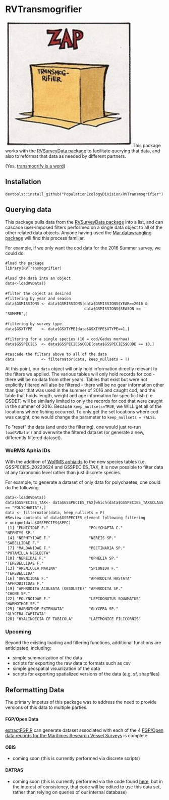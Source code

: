 # RVTransmogrifier 
![](vign/images/transmogrifier_400x400.jpg)
This package works with the [RVSurveyData package](https://github.com/PopulationEcologyDivision/RVSurveyData) to facilitate querying that data, and also to reformat that data as needed by different partners.

(Yes, [transmogrify is a word](https://calvinandhobbes.fandom.com/wiki/Transmogrifier))

## Installation
```{r}
devtools::install_github("PopulationEcologyDivision/RVTransmogrifier")
```

## Querying data 
This package pulls data from the [RVSurveyData package](https://github.com/PopulationEcologyDivision/RVSurveyData) into a list, and can cascade user-imposed filters performed on a single data object to all of the other related data objects.  Anyone having used the [Mar.datawrangling package](https://github.com/Maritimes/Mar.datawrangling) will find this process familiar.  

For example, if we only want the cod data for the 2016 Summer survey, we could do:
```{r}
#load the package
library(RVTransmogrifier)

#load the data into an object
data<-loadRVData()

#filter the object as desired
#filtering by year and season 
data$GSMISSIONS <- data$GSMISSIONS[data$GSMISSIONS$YEAR==2016 &
                                   data$GSMISSIONS$SEASON == "SUMMER",]
                                   
#filtering by survey type
data$GSXTYPE    <- data$GSXTYPE[data$GSXTYPE$XTYPE==1,]

#filtering for a single species (10 = cod/Gadus morhua)
data$GSSPECIES  <- data$GSSPECIES$CODE[data$GSSPECIES$CODE == 10,]

#cascade the filters above to all of the data
data            <- filternator(data, keep_nullsets = T)
```
At this point, our `data` object will only hold information directly relevant to the filters we applied.  The various tables will only hold records for cod - there will be no data from other years.  Tables that exist but were not explicitly filtered will also be filtered - there will be no gear information other than gear that was used in the summer of 2016 and caught cod, and the table that holds length, weight and age information for specific fish (i.e. GSDET) will be similarly limited to only the records for cod that were caught in the summer of 2016.    Because `keep_nullsets=TRUE`, we WILL get all of the locations where fishing occurred.  To only get the set locations where cod was caught, one would change the parameter to  `keep_nullsets = FALSE`.

To "reset" the data (and undo the filtering), one would just re-run `loadRVData()` and overwrite the filtered dataset (or generate a new, differently filtered dataset).

### WoRMS Aphia IDs
With the addition of [WoRMS aphiaids](https://www.marinespecies.org/about.php) to the new species tables (i.e. GSSPECIES_20220624 and GSSPECIES_TAX, it is now possible to filter data at any taxonomic level rather than just discrete species.  

For example, to generate a dataset of only data for polychaetes, one could do the following
```{r}
data<-loadRVData()
data$GSSPECIES_TAX<- data$GSSPECIES_TAX[which(data$GSSPECIES_TAX$CLASS == "POLYCHAETA"),]
data <- filternator(data, keep_nullsets = F)
#Review contents of data$GSSPECIES element following filtering
> unique(data$GSSPECIES$SPEC)
 [1] "EUNICIDAE F."                  "POLYCHAETA C."                 "NEPHTYS SP."                  
 [4] "NEPHTYIDAE F."                 "NEREIS SP."                    "SABELLIDAE F."                
 [7] "MALDANIDAE F."                 "PECTINARIA SP."                "POTAMILLA NEGLECTA"           
[10] "NEREIDAE F."                   "OPHELIA SP."                   "TEREBELLIDAE F."              
[13] "ARENICOLA MARINA"              "SPIONIDA F."                   "TEREBELLIDA"                  
[16] "OWENIIDAE F."                  "APHRODITA HASTATA"             "APHRODITIDAE F."              
[19] "APHRODITA ACULEATA (OBSOLETE)" "APHRODITA SP."                 "CHONE SP."                    
[22] "POLYNOIDAE F."                 "LEPIDONOTUS SQUAMATUS"         "HARMOTHOE SP."                
[25] "HARMOTHOE EXTENUATA"           "GLYCERA SP."                   "GLYCERA CAPITATA"             
[28] "HYALINOECIA CF TUBICOLA"       "LAETMONICE FILICORNIS" 

```


### Upcoming
Beyond the existing loading and filtering functions, additional functions are anticipated, including:

* simple summarization of the data
* scripts for exporting the raw data to formats such as csv
* simple geospatial visualization of the data
* scripts for exporting spatialized versions of the data (e.g. sf, shapfiles)

## Reformatting Data
The primary impetus of this package was to address the need to provide versions of this data to multiple parties. 

#### FGP/Open Data
[extractFGP.R](https://github.com/PopulationEcologyDivision/RVTransmogrifier/blob/main/R/extractFGP.R) can generate dataset associated with each of the 4 [FGP/Open data records for the Maritimes Research Vessel Surveys](https://open.canada.ca/data/en/dataset/8ddcaeea-b806-4958-a79f-ba9ab645f53b) is complete.

#### OBIS 
* coming soon (this is currently performed via discrete scripts)

#### DATRAS
* coming soon (this is currently performed via the code found [here](https://github.com/Maritimes/CanaDatras), but in the interest of consistency, that code will be edited to use this data set, rather than relying on queries of our internal database)
